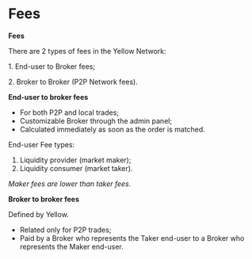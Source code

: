 # Fees

**Fees**

There are 2 types of fees in the Yellow Network:

1\. End-user to Broker fees;

2\. Broker to Broker (P2P Network fees).

**End-user to broker fees**

* For both P2P and local trades;
* Customizable Broker through the admin panel;
* Calculated immediately as soon as the order is matched.

End-user Fee types:

1. Liquidity provider (market maker);
2. Liquidity consumer (market taker).

_Maker fees are lower than taker fees._

**Broker to broker fees**

Defined by Yellow.

* Related only for P2P trades;
* Paid by a Broker who represents the Taker end-user to a Broker who represents the Maker end-user.
